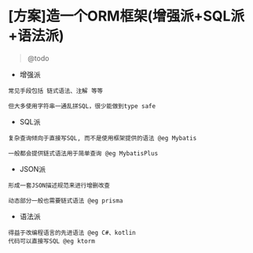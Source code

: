 # [方案]造一个ORM框架(增强派+SQL派+语法派)

> @todo

- 增强派

```
常见手段包括 链式语法、注解 等等

但大多使用字符串一通乱拼SQL，很少能做到type safe 
```

- SQL派

```
复杂查询倾向于直接写SQL, 而不是使用框架提供的语法 @eg Mybatis

一般都会提供链式语法用于简单查询 @eg MybatisPlus
```

- JSON派

```
形成一套JSON描述规范来进行增删改查

动态部分一般也需要链式语法 @eg prisma
```


- 语法派

```
得益于改编程语言的先进语法 @eg C#、kotlin
代码可以直接写SQL @eg ktorm
```